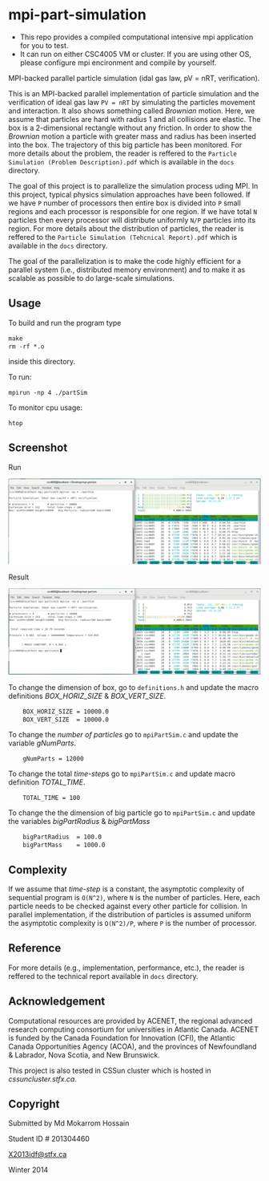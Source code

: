 # mpi-part-simulation

- This repo provides a compiled computational intensive mpi application for you to test.
- It can run on either CSC4005 VM or cluster. If you are using other OS, please configure mpi encironment and compile by yourself.

MPI-backed parallel particle simulation (idal gas law, pV = nRT, verification).

This is an MPI-backed parallel implementation of particle simulation and the verification of ideal gas law `PV = nRT` by simulating the particles movement and interaction. It also shows something called *Brownian* motion. Here, we assume that particles are hard with radius 1 and all collisions are elastic. The box is a 2-dimensional rectangle without any friction. In order to show the *Brownian* motion a particle with greater mass and radius has been inserted into the box. The trajectory of this big particle has been monitored. For more details about the problem, the reader is reffered to the `Particle Simulation (Problem Description).pdf` which is available in the `docs` directory.

The goal of this project is to parallelize the simulation process uding MPI. In this project, typical physics simulation approaches have been followed. If we have `P` number of processors then entire box is divided into `P` small regions and each processor is responsible for one region. If we have total `N` particles then every processor will distribute uniformly `N/P` particles into its region. For more details about the distribution of particles, the reader is reffered to the `Particle Simulation (Tehcnical Report).pdf` which is available in the `docs` directory.

The goal of the parallelization is to make the code highly efficient for a parallel system (i.e., distributed memory environment) and to make it as scalable as possible to do large-scale simulations. 

Usage
-----
To build and run the program type 
```
make
rm -rf *.o
```

inside this directory.

To run:

```
mpirun -np 4 ./partSim
```

To monitor cpu usage:

```
htop
```

Screenshot
-----
Run

![avatar](./Images/Running.png)

Result

![avatar](./Images/Result.png)

To change the dimension of box, go to `definitions.h` and update the macro definitions *BOX_HORIZ_SIZE* & *BOX_VERT_SIZE*.
	
		BOX_HORIZ_SIZE = 10000.0
		BOX_VERT_SIZE  = 10000.0

To change the *number of particles* go to `mpiPartSim.c` and update the variable *gNumParts*.		

		gNumParts = 12000

To change the total *time-step*s go to `mpiPartSim.c` and update macro definition *TOTAL_TIME*.
		
		TOTAL_TIME = 100

To change the the dimension of big particle go to `mpiPartSim.c` and update the variables *bigPartRadius* & *bigPartMass*

		bigPartRadius  = 100.0
		bigPartMass    = 1000.0

Complexity
----------
If we assume that *time-step* is a constant, the asymptotic complexity of sequential program is `O(N^2)`, where `N` is the
number of particles. Here, each particle needs to be checked against every other particle for collision. In parallel implementation, if the distribution of particles is assumed uniform the asymptotic complexity is `O(N^2)/P`, where `P` is the number of processor.

Reference
---------
For more details (e.g., implementation, performance, etc.), the reader is reffered to the technical report available in `docs` directory.

Acknowledgement
---------------
Computational resources are provided by ACENET, the regional advanced research computing consortium for universities in Atlantic Canada. ACENET is funded by the Canada Foundation for Innovation (CFI), the Atlantic Canada Opportunities Agency (ACOA), and the provinces of Newfoundland & Labrador, Nova Scotia, and New Brunswick.

This project is also tested in CSSun cluster which is hosted in *cssuncluster.stfx.ca*.

Copyright
-----

Submitted by Md Mokarrom Hossain 

Student ID # 201304460 

X2013idf@stfx.ca

Winter 2014
